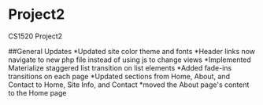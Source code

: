 # Project2
CS1520 Project2

##General Updates
*Updated site color theme and fonts
*Header links now navigate to new php file instead of using js to change views
*Implemented Materialize staggered list transition on list elements
*Added fade-ins transitions on each page
*Updated sections from Home, About, and Contact to Home, Site Info, and Contact
  *moved the About page's content to the Home page
